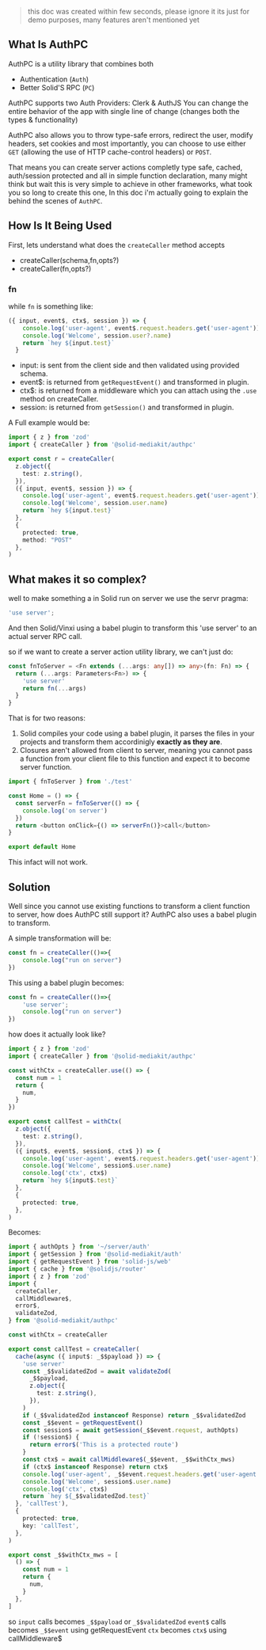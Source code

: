 > this doc was created within few seconds, please ignore it its just for demo purposes, many features aren't mentioned yet

## What Is AuthPC

AuthPC is a utility library that combines both 
- Authentication (`Auth`)
- Better Solid'S RPC (`PC`)

AuthPC supports two Auth Providers: Clerk & AuthJS
You can change the entire behavior of the app with single line of change (changes both the types & functionality)

AuthPC also allows you to throw type-safe errors, redirect the user, modify headers, set cookies and most importantly, you can choose to use either `GET` (allowing the use of HTTP cache-control headers) or `POST`.

That means you can create server actions completly type safe, cached, auth/session protected and all in simple function declaration, many might think but wait this is very simple to achieve in other frameworks, what took you so long to create this one, In this doc i'm actually going to explain the behind the scenes of `AuthPC`.

## How Is It Being Used

First, lets understand what does the `createCaller` method accepts

- createCaller(schema,fn,opts?)
- createCaller(fn,opts?)

### fn

while `fn` is something like:

```ts
({ input, event$, ctx$, session }) => {
    console.log('user-agent', event$.request.headers.get('user-agent'))
    console.log('Welcome', session.user?.name)
    return `hey ${input.test}`
  }
```

- input: is sent from the client side and then validated using provided schema.
- event$: is returned from `getRequestEvent()` and transformed in plugin.
- ctx$: is returned from a middleware which you can attach using the `.use` method on createCaller.
- session: is returned from `getSession()` and transformed in plugin.


A Full example would be:

```ts
import { z } from 'zod'
import { createCaller } from '@solid-mediakit/authpc'

export const r = createCaller(
  z.object({
    test: z.string(),
  }),
  ({ input, event$, session }) => {
    console.log('user-agent', event$.request.headers.get('user-agent'))
    console.log('Welcome', session.user.name)
    return `hey ${input.test}`
  },
  {
    protected: true,
    method: "POST"
  },
)
```

## What makes it so complex?

well to make something a in Solid run on server we use the servr pragma:

```ts
'use server';
```

And then Solid/Vinxi using a babel plugin to transform this 'use server' to an actual server RPC call.

so if we want to create a server action utility library, we can't just do:

```ts
const fnToServer = <Fn extends (...args: any[]) => any>(fn: Fn) => {
  return (...args: Parameters<Fn>) => {
    'use server'
    return fn(...args)
  }
}
```

That is for two reasons:

1. Solid compiles your code using a babel plugin, it parses the files in your projects and transform them accordinigly **exactly as they are**.
2. Closures aren't allowed from client to server, meaning you cannot pass a function from your client file to this function and expect it to become server function.

```ts
import { fnToServer } from './test'

const Home = () => {
  const serverFn = fnToServer(() => {
    console.log('on server')
  })
  return <button onClick={() => serverFn()}>call</button>
}

export default Home
```

This infact will not work.

## Solution

Well since you cannot use existing functions to transform a client function to server, how does AuthPC still support it? AuthPC also uses a babel plugin to transform.

A simple transformation will be:

```ts
const fn = createCaller(()=>{
    console.log("run on server")
})
```

This using a babel plugin becomes:

```ts
const fn = createCaller(()=>{
    'use server';
    console.log("run on server")
})
```

how does it actually look like?

```ts
import { z } from 'zod'
import { createCaller } from '@solid-mediakit/authpc'

const withCtx = createCaller.use(() => {
  const num = 1
  return {
    num,
  }
})

export const callTest = withCtx(
  z.object({
    test: z.string(),
  }),
  ({ input$, event$, session$, ctx$ }) => {
    console.log('user-agent', event$.request.headers.get('user-agent'))
    console.log('Welcome', session$.user.name)
    console.log('ctx', ctx$)
    return `hey ${input$.test}`
  },
  {
    protected: true,
  },
)
```

Becomes:

```ts
import { authOpts } from '~/server/auth'
import { getSession } from '@solid-mediakit/auth'
import { getRequestEvent } from 'solid-js/web'
import { cache } from '@solidjs/router'
import { z } from 'zod'
import {
  createCaller,
  callMiddleware$,
  error$,
  validateZod,
} from '@solid-mediakit/authpc'

const withCtx = createCaller

export const callTest = createCaller(
  cache(async ({ input$: _$$payload }) => {
    'use server'
    const _$$validatedZod = await validateZod(
      _$$payload,
      z.object({
        test: z.string(),
      }),
    )
    if (_$$validatedZod instanceof Response) return _$$validatedZod
    const _$$event = getRequestEvent()
    const session$ = await getSession(_$$event.request, authOpts)
    if (!session$) {
      return error$('This is a protected route')
    }
    const ctx$ = await callMiddleware$(_$$event, _$$withCtx_mws)
    if (ctx$ instanceof Response) return ctx$
    console.log('user-agent', _$$event.request.headers.get('user-agent'))
    console.log('Welcome', session$.user.name)
    console.log('ctx', ctx$)
    return `hey ${_$$validatedZod.test}`
  }, 'callTest'),
  {
    protected: true,
    key: 'callTest',
  },
)

export const _$$withCtx_mws = [
  () => {
    const num = 1
    return {
      num,
    }
  },
]

```

so `input` calls becomes `_$$payload` or `_$$validatedZod`
`event$` calls becomes `_$$event` using getRequestEvent
`ctx` becomes `ctx$` using callMiddleware$
